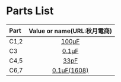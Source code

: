 # Parts List

| Part | Value or name(URL:秋月電商)|
|:----|:----:|
| C1,2 | [100μF](https://akizukidenshi.com/catalog/g/g117877/) |
| C3 | [0.1μF](https://akizukidenshi.com/catalog/g/g100090/) |
| C4,5 | [33pF](https://akizukidenshi.com/catalog/g/g105109/) |
| C6,7 | [0.1μF(1608)](https://akizukidenshi.com/catalog/g/g113374/) |
